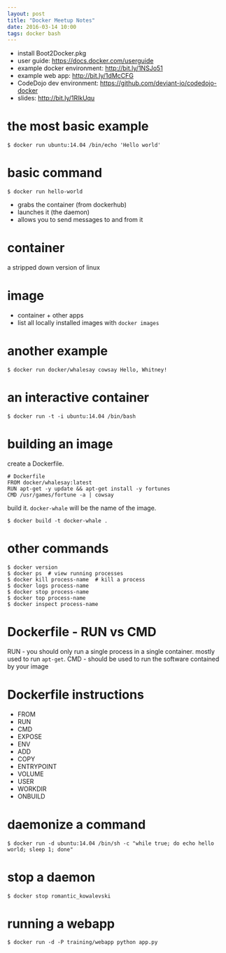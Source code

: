 ```yaml
---
layout: post
title: "Docker Meetup Notes"
date: 2016-03-14 10:00
tags: docker bash
---
```


* install Boot2Docker.pkg
* user guide: https://docs.docker.com/userguide
* example docker environment: http://bit.ly/1NSJo51
* example web app: http://bit.ly/1dMcCFG
* CodeDojo dev environment: https://github.com/deviant-io/codedojo-docker
* slides: http://bit.ly/1RlkUqu

# the most basic example

```
$ docker run ubuntu:14.04 /bin/echo 'Hello world'
```

# basic command

```
$ docker run hello-world
```

* grabs the container (from dockerhub)
* launches it (the daemon)
* allows you to send messages to and from it

# container

a stripped down version of linux


# image

* container + other apps
* list all locally installed images with `docker images`


# another example

```
$ docker run docker/whalesay cowsay Hello, Whitney!
```

# an interactive container

```
$ docker run -t -i ubuntu:14.04 /bin/bash
```


# building an image

create a Dockerfile.

```
# Dockerfile
FROM docker/whalesay:latest
RUN apt-get -y update && apt-get install -y fortunes
CMD /usr/games/fortune -a | cowsay
```

build it. `docker-whale` will be the name of the image.

```
$ docker build -t docker-whale .
```

# other commands

```
$ docker version
$ docker ps  # view running processes
$ docker kill process-name  # kill a process
$ docker logs process-name
$ docker stop process-name
$ docker top process-name
$ docker inspect process-name
```

# Dockerfile - RUN vs CMD

RUN - you should only run a single process in a single container. mostly used to run `apt-get`.
CMD - should be used to run the software contained by your image

# Dockerfile instructions

* FROM
* RUN
* CMD
* EXPOSE
* ENV
* ADD
* COPY
* ENTRYPOINT
* VOLUME
* USER
* WORKDIR
* ONBUILD


# daemonize a command

```
$ docker run -d ubuntu:14.04 /bin/sh -c "while true; do echo hello world; sleep 1; done"
```

# stop a daemon

```
$ docker stop romantic_kowalevski
```

# running a webapp

```
$ docker run -d -P training/webapp python app.py
```
